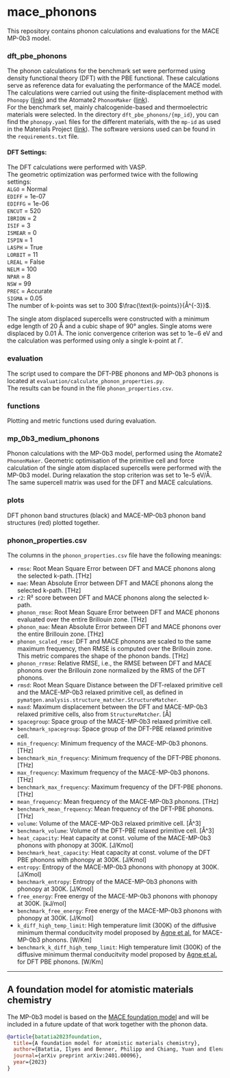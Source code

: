 # mace_phonons

This repository contains phonon calculations and evaluations for the MACE MP-0b3 model.

### dft_pbe_phonons

The phonon calculations for the benchmark set were performed using density functional theory (DFT) with the PBE functional. These calculations serve as reference data for evaluating the performance of the MACE model.  
The calculations were carried out using the finite-displacement method with `Phonopy` ([link](https://phonopy.github.io/phonopy/)) and the Atomate2 `PhononMaker` ([link](https://github.com/materialsproject/atomate2)).  
For the benchmark set, mainly chalcogenide-based and thermoelectric materials were selected. In the directory `dft_pbe_phonons/{mp_id}`, you can find the `phonopy.yaml` files for the different materials, with the `mp-id` as used in the Materials Project ([link](https://next-gen.materialsproject.org)).
The software versions used can be found in the `requirements.txt` file.

#### DFT Settings:
The DFT calculations were performed with VASP.    
The geometric optimization was performed twice with the following settings:     
`ALGO` = Normal    
`EDIFF` = 1e-07      
`EDIFFG` = 1e-06     
`ENCUT` = 520    
`IBRION` = 2    
`ISIF` = 3  
`ISMEAR` = 0    
`ISPIN` = 1     
`LASPH` = True      
`LORBIT` = 11   
`LREAL` = False     
`NELM` = 100      
`NPAR` = 8  
`NSW` = 99  
`PREC` = Accurate   
`SIGMA` = 0.05  
The number of k-points was set to 300 $\frac{\text{k-points}}{Å^{-3}}$.

The single atom displaced supercells were constructed with a minimum edge length of 20 Å and a cubic shape of 90° angles.
Single atoms were displaced by 0.01 Å. 
The ionic convergence criterion was set to 1e−6 eV and the calculation was performed using only a single k-point at $\Gamma$.  

### evaluation

The script used to compare the DFT-PBE phonons and MP-0b3 phonons is located at `evaluation/calculate_phonon_properties.py`.  
The results can be found in the file `phonon_properties.csv`.

### functions

Plotting and metric functions used during evaluation.

### mp_0b3_medium_phonons

Phonon calculations with the MP-0b3 model, performed using the Atomate2 `PhononMaker`.
Geometric optimisation of the primitive cell and force calculation of the single atom displaced supercells were performed with the MP-0b3 model.
During relaxation the stop criterion was set to 1e-5 eV/Å.
The same supercell matrix was used for the DFT and MACE calculations.

### plots
DFT phonon band structures (black) and MACE-MP-0b3 phonon band structures (red) plotted together.

### phonon_properties.csv

The columns in the `phonon_properties.csv` file have the following meanings:

- `rmse`: Root Mean Square Error between DFT and MACE phonons along the selected k-path. [THz]
- `mae`: Mean Absolute Error between DFT and MACE phonons along the selected k-path. [THz]
- `r2`: R² score between DFT and MACE phonons along the selected k-path.
- `phonon_rmse`: Root Mean Square Error between DFT and MACE phonons evaluated over the entire Brillouin zone. [THz]
- `phonon_mae`: Mean Absolute Error between DFT and MACE phonons over the entire Brillouin zone. [THz]
- `phonon_scaled_rmse`: DFT and MACE phonons are scaled to the same maximum frequency, then RMSE is computed over the Brillouin zone. This metric compares the shape of the phonon bands. [THz]
- `phonon_rrmse`: Relative RMSE, i.e., the RMSE between DFT and MACE phonons over the Brillouin zone normalized by the RMS of the DFT phonons.
- `rmsd`: Root Mean Square Distance between the DFT-relaxed primitive cell and the MACE-MP-0b3 relaxed primitive cell, as defined in `pymatgen.analysis.structure_matcher.StructureMatcher`.
- `maxd`: Maximum displacement between the DFT and MACE-MP-0b3 relaxed primitive cells, also from `StructureMatcher`. [Å]
- `spacegroup`: Space group of the MACE-MP-0b3 relaxed primitive cell.
- `benchmark_spacegroup`: Space group of the DFT-PBE relaxed primitive cell.
- `min_frequency`: Minimum frequency of the MACE-MP-0b3 phonons. [THz]
- `benchmark_min_frequency`: Minimum frequency of the DFT-PBE phonons. [THz]
- `max_frequency`: Maximum frequency of the MACE-MP-0b3 phonons. [THz]
- `benchmark_max_frequency`: Maximum frequency of the DFT-PBE phonons. [THz]
- `mean_frequency`: Mean frequency of the MACE-MP-0b3 phonons. [THz]
- `benchmark_mean_frequency`: Mean frequency of the DFT-PBE phonons.[THz]
- `volume`: Volume of the MACE-MP-0b3 relaxed primitive cell. [Å^3]
- `benchmark_volume`: Volume of the DFT-PBE relaxed primitive cell. [Å^3]
- `heat_capacity`: Heat capacity at const. volume of the MACE-MP-0b3 phonons with phonopy at 300K. [J/Kmol]
- `benchmark_heat_capacity`: Heat capacity at const. volume of the DFT PBE phonons with phonopy at 300K. [J/Kmol]
- `entropy`: Entropy of the MACE-MP-0b3 phonons with phonopy at 300K. [J/Kmol]
- `benchmark_entropy`: Entropy of the MACE-MP-0b3 phonons with phonopy at 300K. [J/Kmol]
- `free_energy`: Free energy of the MACE-MP-0b3 phonons with phonopy at 300K. [kJ/mol]
- `benchmark_free_energy`:  Free energy of the MACE-MP-0b3 phonons with phonopy at 300K. [J/Kmol]
- `k_diff_high_temp_limit`: High temperature limit (300K) of the diffusive minimum thermal conducitvity model proposed by [Agne et al.](https://pubs.rsc.org/en/content/articlehtml/2018/ee/c7ee03256k) for MACE-MP-0b3 phonons. [W/Km]
- `benchmark_k_diff_high_temp_limit`: High temperature limit (300K) of the diffusive minimum thermal conducitvity model proposed by [Agne et al.](https://pubs.rsc.org/en/content/articlehtml/2018/ee/c7ee03256k) for DFT PBE phonons. [W/Km]

---

## A foundation model for atomistic materials chemistry

The MP-0b3 model is based on the [MACE foundation model](https://arxiv.org/abs/2401.00096) and will be included in a future update of that work together with the phonon data.


```bibtex
@article{batatia2023foundation,
  title={A foundation model for atomistic materials chemistry},
  author={Batatia, Ilyes and Benner, Philipp and Chiang, Yuan and Elena, Alin M and Kov{\'a}cs, D{\'a}vid P and Riebesell, Janosh and Advincula, Xavier R and Asta, Mark and Avaylon, Matthew and Baldwin, William J and others},
  journal={arXiv preprint arXiv:2401.00096},
  year={2023}
}